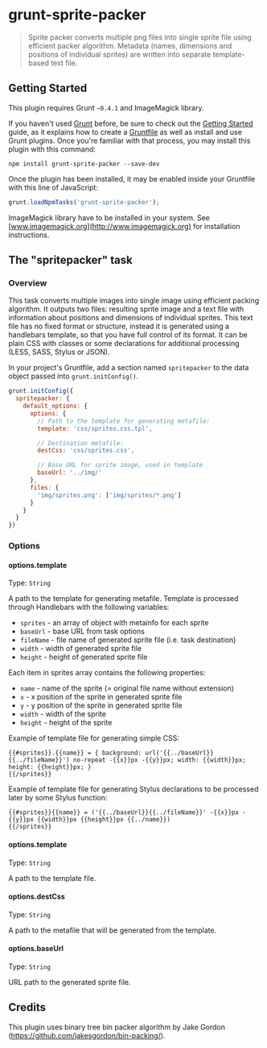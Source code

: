 # grunt-sprite-packer

> Sprite packer converts multiple png files into single sprite file using efficient packer algorithm. Metadata (names, dimensions and positions of individual sprites) are written into separate template-based text file.

## Getting Started
This plugin requires Grunt `~0.4.1` and ImageMagick library.

If you haven't used [Grunt](http://gruntjs.com/) before, be sure to check out the [Getting Started](http://gruntjs.com/getting-started) guide, as it explains how to create a [Gruntfile](http://gruntjs.com/sample-gruntfile) as well as install and use Grunt plugins. Once you're familiar with that process, you may install this plugin with this command:

```shell
npm install grunt-sprite-packer --save-dev
```

Once the plugin has been installed, it may be enabled inside your Gruntfile with this line of JavaScript:

```js
grunt.loadNpmTasks('grunt-sprite-packer');
```

ImageMagick library have to be installed in your system. See [www.imagemagick.org](http://www.imagemagick.org) for installation instructions.

## The "spritepacker" task

### Overview

This task converts multiple images into single image using efficient packing algorithm. It outputs two files: resulting sprite image and a text file with information about positions and dimensions of individual sprites. This text file has no fixed format or structure, instead it is generated using a handlebars template, so that you have full control of its format. It can be plain CSS with classes or some declarations for additional processing (LESS, SASS, Stylus or JSON).

In your project's Gruntfile, add a section named `spritepacker` to the data object passed into `grunt.initConfig()`.

```js
grunt.initConfig({
  spritepacker: {
    default_options: {
      options: {
        // Path to the template for generating metafile:
        template: 'css/sprites.css.tpl',

        // Destination metafile:
        destCss: 'css/sprites.css',

        // Base URL for sprite image, used in template
        baseUrl: '../img/'
      },
      files: {
        'img/sprites.png': ['img/sprites/*.png']
      }
    }
  }
})
```

### Options

#### options.template
Type: `String`

A path to the template for generating metafile. Template is processed through Handlebars with the following variables:

* `sprites` - an array of object with metainfo for each sprite
* `baseUrl` - base URL from task options
* `fileName` - file name of generated sprite file (i.e. task destination)
* `width` - width of generated sprite file
* `height` - height of generated sprite file

Each item in sprites array contains the following properties:

* `name` - name of the sprite (= original file name without extension)
* `x` - x position of the sprite in generated sprite file
* `y` - y position of the sprite in generated sprite file
* `width` - width of the sprite
* `height` - height of the sprite

Example of template file for generating simple CSS:

```
{{#sprites}}.{{name}} = { background: url('{{../baseUrl}}{{../fileName}}') no-repeat -{{x}}px -{{y}}px; width: {{width}}px; height: {{height}}px; }
{{/sprites}}
```

Example of template file for generating Stylus declarations to be processed later by some Stylus function:

```
{{#sprites}}{{name}} = ('{{../baseUrl}}{{../fileName}}' -{{x}}px -{{y}}px {{width}}px {{height}}px {{../name}})
{{/sprites}}
```

#### options.template
Type: `String`

A path to the template file.

#### options.destCss
Type: `String`

A path to the metafile that will be generated from the template.

#### options.baseUrl
Type: `String`

URL path to the generated sprite file.

## Credits

This plugin uses binary tree bin packer algorithm by Jake Gordon (<https://github.com/jakesgordon/bin-packing/>).